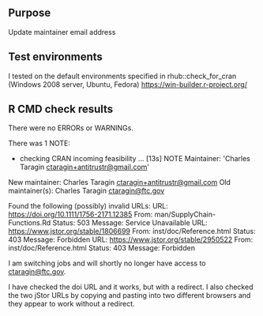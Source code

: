 ## Purpose
Update maintainer email address


## Test environments
I tested on the default environments specified in
rhub::check_for_cran  (Windows 2008 server, Ubuntu, Fedora)
https://win-builder.r-project.org/

## R CMD check results
There were no ERRORs or WARNINGs. 

There was 1 NOTE:

* checking CRAN incoming feasibility ... [13s] NOTE
Maintainer: 'Charles Taragin <ctaragin+antitrustr@gmail.com>'

New maintainer:
  Charles Taragin <ctaragin+antitrustr@gmail.com>
Old maintainer(s):
  Charles Taragin <ctaragin@ftc.gov>

Found the following (possibly) invalid URLs:
  URL: https://doi.org/10.1111/1756-2171.12385
    From: man/SupplyChain-Functions.Rd
    Status: 503
    Message: Service Unavailable
  URL: https://www.jstor.org/stable/1806699
    From: inst/doc/Reference.html
    Status: 403
    Message: Forbidden
  URL: https://www.jstor.org/stable/2950522
    From: inst/doc/Reference.html
    Status: 403
    Message: Forbidden



I am switching jobs and will shortly no longer have access to ctaragin@ftc.gov.

I have checked the doi URL and it works, but with a redirect. 
I also checked the two jStor URLs by copying and pasting into two different browsers 
and they appear to work without a redirect.

